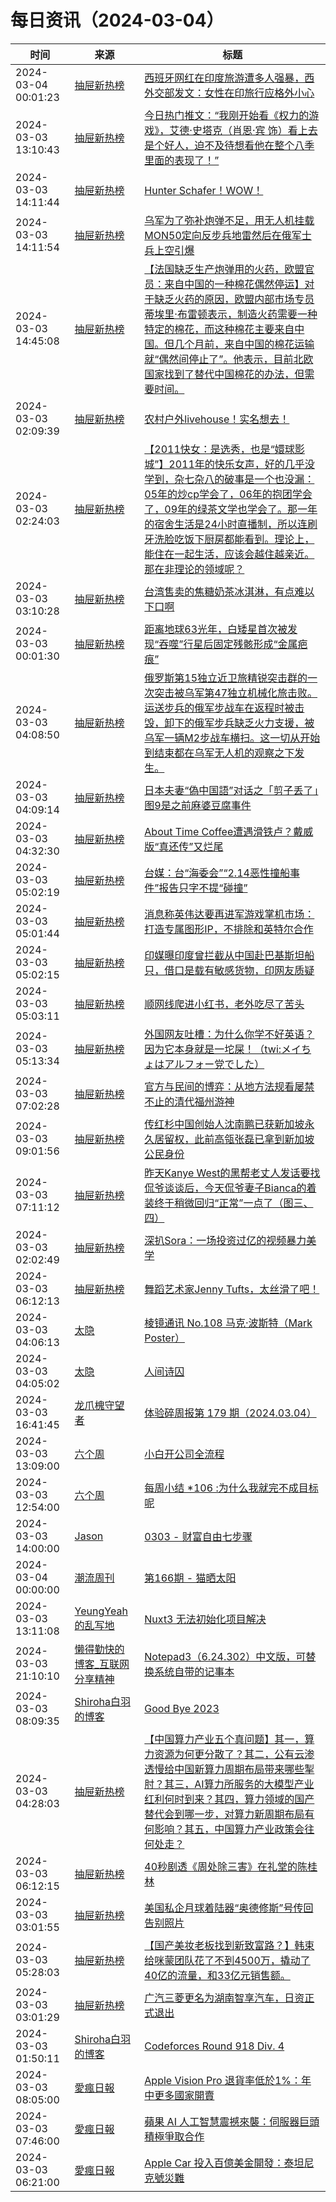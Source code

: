 ﻿# 每日资讯（2024-03-04）

|时间|来源|标题|
|---|---|---|
|2024-03-04 00:01:23|[抽屉新热榜](http://dig.chouti.com/feed.xml)|[西班牙网红在印度旅游遭多人强暴，西外交部发文：女性在印旅行应格外小心](https://dig.chouti.com/link/41705425)|
|2024-03-03 13:10:43|[抽屉新热榜](http://dig.chouti.com/feed.xml)|[今日热门推文：“我刚开始看《权力的游戏》，艾德·史塔克（肖恩·宾 饰）看上去是个好人，迫不及待想看他在整个八季里面的表现了！”](https://dig.chouti.com/link/41702999)|
|2024-03-03 14:11:44|[抽屉新热榜](http://dig.chouti.com/feed.xml)|[Hunter Schafer！WOW！](https://dig.chouti.com/link/41703378)|
|2024-03-03 14:11:54|[抽屉新热榜](http://dig.chouti.com/feed.xml)|[乌军为了弥补炮弹不足，用无人机挂载MON50定向反步兵地雷然后在俄军士兵上空引爆](https://dig.chouti.com/link/41703405)|
|2024-03-03 14:45:08|[抽屉新热榜](http://dig.chouti.com/feed.xml)|[【法国缺乏生产炮弹用的火药，欧盟官员：来自中国的一种棉花偶然停运】对于缺乏火药的原因，欧盟内部市场专员蒂埃里·布雷顿表示，制造火药需要一种特定的棉花，而这种棉花主要来自中国。但几个月前，来自中国的棉花运输就“偶然间停止了”。他表示，目前北欧国家找到了替代中国棉花的办法，但需要时间。](https://dig.chouti.com/link/41703484)|
|2024-03-03 02:09:39|[抽屉新热榜](http://dig.chouti.com/feed.xml)|[农村户外livehouse！实名想去！](https://dig.chouti.com/link/41698668)|
|2024-03-03 02:24:03|[抽屉新热榜](http://dig.chouti.com/feed.xml)|[【2011快女：是选秀，也是“嬛球影城”】2011年的快乐女声，好的几乎没学到，杂七杂八的破事是一个也没漏：05年的炒cp学会了，06年的抱团学会了，09年的绿茶文学也学会了。那一年的宿舍生活是24小时直播制，所以连刷牙洗脸吃饭下厨房都能看到。理论上，能住在一起生活，应该会越住越亲近。那在非理论的领域呢？](https://dig.chouti.com/link/41698749)|
|2024-03-03 03:10:28|[抽屉新热榜](http://dig.chouti.com/feed.xml)|[台湾售卖的焦糖奶茶冰淇淋，有点难以下口啊](https://dig.chouti.com/link/41699056)|
|2024-03-03 00:01:30|[抽屉新热榜](http://dig.chouti.com/feed.xml)|[距离地球63光年，白矮星首次被发现“吞噬”行星后固定残骸形成“金属疤痕”](https://dig.chouti.com/link/41697808)|
|2024-03-03 04:08:50|[抽屉新热榜](http://dig.chouti.com/feed.xml)|[俄罗斯第15独立近卫旅精锐突击群的一次突击被乌军第47独立机械化旅击败。运送步兵的俄军步战车在返程时被击毁，卸下的俄军步兵缺乏火力支援，被乌军一辆M2步战车横扫。这一切从开始到结束都在乌军无人机的观察之下发生。](https://dig.chouti.com/link/41699572)|
|2024-03-03 04:09:14|[抽屉新热榜](http://dig.chouti.com/feed.xml)|[日本夫妻“偽中国語”对话之「剪子️丢了」图9是之前麻婆豆腐事件](https://dig.chouti.com/link/41699627)|
|2024-03-03 04:32:30|[抽屉新热榜](http://dig.chouti.com/feed.xml)|[About Time Coffee遭遇滑铁卢？戴威版“真还传”又烂尾](https://dig.chouti.com/link/41699735)|
|2024-03-03 05:02:19|[抽屉新热榜](http://dig.chouti.com/feed.xml)|[台媒：台“海委会”“2.14恶性撞船事件”报告只字不提“碰撞”](https://dig.chouti.com/link/41699941)|
|2024-03-03 05:01:44|[抽屉新热榜](http://dig.chouti.com/feed.xml)|[消息称英伟达要再进军游戏掌机市场：打造专属图形IP，不排除和英特尔合作](https://dig.chouti.com/link/41699836)|
|2024-03-03 05:02:15|[抽屉新热榜](http://dig.chouti.com/feed.xml)|[印媒曝印度曾拦截从中国赴巴基斯坦船只，借口是载有敏感货物，印网友质疑](https://dig.chouti.com/link/41699931)|
|2024-03-03 05:03:11|[抽屉新热榜](http://dig.chouti.com/feed.xml)|[顺网线爬进小红书，老外吃尽了苦头](https://dig.chouti.com/link/41699971)|
|2024-03-03 05:13:34|[抽屉新热榜](http://dig.chouti.com/feed.xml)|[外国网友吐槽：为什么你学不好英语？因为它本身就是一坨屎！（twi:メイちょはアルフォー党でした）](https://dig.chouti.com/link/41700074)|
|2024-03-03 07:02:28|[抽屉新热榜](http://dig.chouti.com/feed.xml)|[官方与民间的博弈：从地方法规看屡禁不止的清代福州游神](https://dig.chouti.com/link/41700657)|
|2024-03-03 09:01:56|[抽屉新热榜](http://dig.chouti.com/feed.xml)|[传红杉中国创始人沈南鹏已获新加坡永久居留权，此前高瓴张磊已拿到新加坡公民身份](https://dig.chouti.com/link/41701296)|
|2024-03-03 07:11:12|[抽屉新热榜](http://dig.chouti.com/feed.xml)|[昨天Kanye West的黑帮老丈人发话要找侃爷谈谈后，今天侃爷妻子Bianca的着装终于稍微回归“正常”一点了（图三、四）](https://dig.chouti.com/link/41700738)|
|2024-03-03 02:02:49|[抽屉新热榜](http://dig.chouti.com/feed.xml)|[深扒Sora：一场投资过亿的视频暴力美学](https://dig.chouti.com/link/41698599)|
|2024-03-03 06:12:13|[抽屉新热榜](http://dig.chouti.com/feed.xml)|[舞蹈艺术家Jenny Tufts，太丝滑了吧！](https://dig.chouti.com/link/41700330)|
|2024-03-03 04:06:13|[太隐](https://wangyurui.com/feed.xml)|[棱镜通讯 No.108 马克·波斯特（Mark Poster）](https://wangyurui.com/posts/leng-jing-ee7ee5ac)|
|2024-03-03 04:05:02|[太隐](https://wangyurui.com/feed.xml)|[人间诗囚](https://wangyurui.com/posts/gu-du-de-shi-qiu-9b846e43)|
|2024-03-03 16:41:45|[龙爪槐守望者](http://www.ftium4.com/rss.xml)|[体验碎周报第 179 期（2024.03.04）](https://www.ftium4.com/ux-weekly-179.html)|
|2024-03-03 13:09:00|[六个周](https://blog.liugezhou.online/atom.xml)|[小白开公司全流程](https://blog.liugezhou.online/read005-%E5%B0%8F%E7%99%BD%E5%BC%80%E5%85%AC%E5%8F%B8%E5%85%A8%E6%B5%81%E7%A8%8B/)|
|2024-03-03 12:54:00|[六个周](https://blog.liugezhou.online/atom.xml)|[每周小结 *106 :为什么我就完不成目标呢](https://blog.liugezhou.online/202409-106/)|
|2024-03-03 14:00:00|[Jason](https://atjason.com/atom.xml)|[0303 - 财富自由七步骤](https://atjason.com/daily/2024-03-03.html)|
|2024-03-04 00:00:00|[潮流周刊](https://weekly.tw93.fun/rss.xml)|[第166期 - 猫晒太阳](https://weekly.tw93.fun/posts/166-%E7%8C%AB%E6%99%92%E5%A4%AA%E9%98%B3/)|
|2024-03-03 13:11:08|[YeungYeah 的乱写地](http://scottyeung.top/atom.xml)|[Nuxt3 无法初始化项目解决](https://scottyeung.top/2024/nuxt-cannot-init/)|
|2024-03-03 21:10:10|[懒得勤快的博客_互联网分享精神](https://masuit.com/rss)|[Notepad3（6.24.302）中文版，可替换系统自带的记事本](https://masuit.com/1460)|
|2024-03-03 08:09:35|[Shiroha白羽的博客](https://hukeqing.github.io/rss.xml)|[Good Bye 2023](https://blog.mauve.icu/2024/03/03/acm/codeforces/GoodBye2023/)|
|2024-03-03 04:28:03|[抽屉新热榜](http://dig.chouti.com/feed.xml)|[【中国算力产业五个真问题】其一，算力资源为何更分散了？其二，公有云渗透慢给中国新算力周期布局带来哪些掣肘？其三，AI算力所服务的大模型产业红利何时到来？其四，算力领域的国产替代会到哪一步，对算力新周期布局有何影响？其五，中国算力产业政策会往何处走？](https://dig.chouti.com/link/41699729)|
|2024-03-03 06:12:15|[抽屉新热榜](http://dig.chouti.com/feed.xml)|[40秒剧透《周处除三害》在礼堂的陈桂林](https://dig.chouti.com/link/41700335)|
|2024-03-03 03:01:55|[抽屉新热榜](http://dig.chouti.com/feed.xml)|[美国私企月球着陆器“奥德修斯”号传回告别照片](https://dig.chouti.com/link/41698939)|
|2024-03-03 05:28:03|[抽屉新热榜](http://dig.chouti.com/feed.xml)|[【国产美妆老板找到新致富路？】韩束给咪蒙团队花了不到4500万，撬动了40亿的流量，和33亿元销售额。](https://dig.chouti.com/link/41700131)|
|2024-03-03 03:01:29|[抽屉新热榜](http://dig.chouti.com/feed.xml)|[广汽三菱更名为湖南智享汽车，日资正式退出](https://dig.chouti.com/link/41698846)|
|2024-03-03 01:50:11|[Shiroha白羽的博客](https://hukeqing.github.io/rss.xml)|[Codeforces Round 918 Div. 4 ](https://blog.mauve.icu/2024/03/03/acm/codeforces/CodeforcesRound918/)|
|2024-03-03 08:05:00|[愛瘋日報](http://www.iphonetaiwan.org/feeds/posts/default)|[Apple Vision Pro 退貨率低於1%：年中更多國家開賣](https://www.iphonetaiwan.org/2024/03/apple-vision-pro-low-returns-global.html)|
|2024-03-03 07:46:00|[愛瘋日報](http://www.iphonetaiwan.org/feeds/posts/default)|[蘋果 AI 人工智慧震撼來襲：伺服器巨頭積極爭取合作](https://www.iphonetaiwan.org/2024/03/blog-post_03.html)|
|2024-03-03 06:21:00|[愛瘋日報](http://www.iphonetaiwan.org/feeds/posts/default)|[Apple Car 投入百億美金開發：泰坦尼克號災難](https://www.iphonetaiwan.org/2024/03/blog-post.html)|
